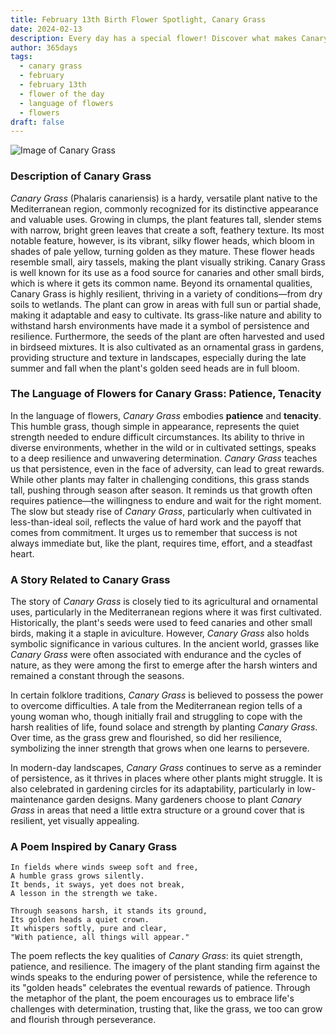 ```yaml
---
title: February 13th Birth Flower Spotlight, Canary Grass
date: 2024-02-13
description: Every day has a special flower! Discover what makes Canary Grass unique as today’s birth flower and its symbolic meaning.
author: 365days
tags:
  - canary grass
  - february
  - february 13th
  - flower of the day
  - language of flowers
  - flowers
draft: false
---
```



![Image of Canary Grass](https://cdn.pixabay.com/photo/2019/12/27/15/34/phalaris-4722677_640.jpg#center)


### Description of Canary Grass

_Canary Grass_ (Phalaris canariensis) is a hardy, versatile plant native to the Mediterranean region, commonly recognized for its distinctive appearance and valuable uses. Growing in clumps, the plant features tall, slender stems with narrow, bright green leaves that create a soft, feathery texture. Its most notable feature, however, is its vibrant, silky flower heads, which bloom in shades of pale yellow, turning golden as they mature. These flower heads resemble small, airy tassels, making the plant visually striking. Canary Grass is well known for its use as a food source for canaries and other small birds, which is where it gets its common name. Beyond its ornamental qualities, Canary Grass is highly resilient, thriving in a variety of conditions—from dry soils to wetlands. The plant can grow in areas with full sun or partial shade, making it adaptable and easy to cultivate. Its grass-like nature and ability to withstand harsh environments have made it a symbol of persistence and resilience. Furthermore, the seeds of the plant are often harvested and used in birdseed mixtures. It is also cultivated as an ornamental grass in gardens, providing structure and texture in landscapes, especially during the late summer and fall when the plant's golden seed heads are in full bloom.

### The Language of Flowers for Canary Grass: Patience, Tenacity

In the language of flowers, _Canary Grass_ embodies **patience** and **tenacity**. This humble grass, though simple in appearance, represents the quiet strength needed to endure difficult circumstances. Its ability to thrive in diverse environments, whether in the wild or in cultivated settings, speaks to a deep resilience and unwavering determination. _Canary Grass_ teaches us that persistence, even in the face of adversity, can lead to great rewards. While other plants may falter in challenging conditions, this grass stands tall, pushing through season after season. It reminds us that growth often requires patience—the willingness to endure and wait for the right moment. The slow but steady rise of _Canary Grass_, particularly when cultivated in less-than-ideal soil, reflects the value of hard work and the payoff that comes from commitment. It urges us to remember that success is not always immediate but, like the plant, requires time, effort, and a steadfast heart.

### A Story Related to Canary Grass

The story of _Canary Grass_ is closely tied to its agricultural and ornamental uses, particularly in the Mediterranean regions where it was first cultivated. Historically, the plant's seeds were used to feed canaries and other small birds, making it a staple in aviculture. However, _Canary Grass_ also holds symbolic significance in various cultures. In the ancient world, grasses like _Canary Grass_ were often associated with endurance and the cycles of nature, as they were among the first to emerge after the harsh winters and remained a constant through the seasons.

In certain folklore traditions, _Canary Grass_ is believed to possess the power to overcome difficulties. A tale from the Mediterranean region tells of a young woman who, though initially frail and struggling to cope with the harsh realities of life, found solace and strength by planting _Canary Grass_. Over time, as the grass grew and flourished, so did her resilience, symbolizing the inner strength that grows when one learns to persevere.

In modern-day landscapes, _Canary Grass_ continues to serve as a reminder of persistence, as it thrives in places where other plants might struggle. It is also celebrated in gardening circles for its adaptability, particularly in low-maintenance garden designs. Many gardeners choose to plant _Canary Grass_ in areas that need a little extra structure or a ground cover that is resilient, yet visually appealing.

### A Poem Inspired by Canary Grass

```
In fields where winds sweep soft and free,  
A humble grass grows silently.  
It bends, it sways, yet does not break,  
A lesson in the strength we take.  

Through seasons harsh, it stands its ground,  
Its golden heads a quiet crown.  
It whispers softly, pure and clear,  
"With patience, all things will appear."
```

The poem reflects the key qualities of _Canary Grass_: its quiet strength, patience, and resilience. The imagery of the plant standing firm against the winds speaks to the enduring power of persistence, while the reference to its "golden heads" celebrates the eventual rewards of patience. Through the metaphor of the plant, the poem encourages us to embrace life's challenges with determination, trusting that, like the grass, we too can grow and flourish through perseverance.


